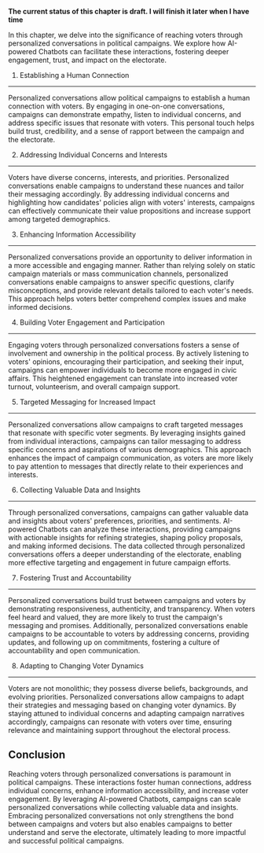 **The current status of this chapter is draft. I will finish it later when I have time**

In this chapter, we delve into the significance of reaching voters through personalized conversations in political campaigns. We explore how AI-powered Chatbots can facilitate these interactions, fostering deeper engagement, trust, and impact on the electorate.

1. Establishing a Human Connection
----------------------------------

Personalized conversations allow political campaigns to establish a human connection with voters. By engaging in one-on-one conversations, campaigns can demonstrate empathy, listen to individual concerns, and address specific issues that resonate with voters. This personal touch helps build trust, credibility, and a sense of rapport between the campaign and the electorate.

2. Addressing Individual Concerns and Interests
-----------------------------------------------

Voters have diverse concerns, interests, and priorities. Personalized conversations enable campaigns to understand these nuances and tailor their messaging accordingly. By addressing individual concerns and highlighting how candidates' policies align with voters' interests, campaigns can effectively communicate their value propositions and increase support among targeted demographics.

3. Enhancing Information Accessibility
--------------------------------------

Personalized conversations provide an opportunity to deliver information in a more accessible and engaging manner. Rather than relying solely on static campaign materials or mass communication channels, personalized conversations enable campaigns to answer specific questions, clarify misconceptions, and provide relevant details tailored to each voter's needs. This approach helps voters better comprehend complex issues and make informed decisions.

4. Building Voter Engagement and Participation
----------------------------------------------

Engaging voters through personalized conversations fosters a sense of involvement and ownership in the political process. By actively listening to voters' opinions, encouraging their participation, and seeking their input, campaigns can empower individuals to become more engaged in civic affairs. This heightened engagement can translate into increased voter turnout, volunteerism, and overall campaign support.

5. Targeted Messaging for Increased Impact
------------------------------------------

Personalized conversations allow campaigns to craft targeted messages that resonate with specific voter segments. By leveraging insights gained from individual interactions, campaigns can tailor messaging to address specific concerns and aspirations of various demographics. This approach enhances the impact of campaign communication, as voters are more likely to pay attention to messages that directly relate to their experiences and interests.

6. Collecting Valuable Data and Insights
----------------------------------------

Through personalized conversations, campaigns can gather valuable data and insights about voters' preferences, priorities, and sentiments. AI-powered Chatbots can analyze these interactions, providing campaigns with actionable insights for refining strategies, shaping policy proposals, and making informed decisions. The data collected through personalized conversations offers a deeper understanding of the electorate, enabling more effective targeting and engagement in future campaign efforts.

7. Fostering Trust and Accountability
-------------------------------------

Personalized conversations build trust between campaigns and voters by demonstrating responsiveness, authenticity, and transparency. When voters feel heard and valued, they are more likely to trust the campaign's messaging and promises. Additionally, personalized conversations enable campaigns to be accountable to voters by addressing concerns, providing updates, and following up on commitments, fostering a culture of accountability and open communication.

8. Adapting to Changing Voter Dynamics
--------------------------------------

Voters are not monolithic; they possess diverse beliefs, backgrounds, and evolving priorities. Personalized conversations allow campaigns to adapt their strategies and messaging based on changing voter dynamics. By staying attuned to individual concerns and adapting campaign narratives accordingly, campaigns can resonate with voters over time, ensuring relevance and maintaining support throughout the electoral process.

Conclusion
----------

Reaching voters through personalized conversations is paramount in political campaigns. These interactions foster human connections, address individual concerns, enhance information accessibility, and increase voter engagement. By leveraging AI-powered Chatbots, campaigns can scale personalized conversations while collecting valuable data and insights. Embracing personalized conversations not only strengthens the bond between campaigns and voters but also enables campaigns to better understand and serve the electorate, ultimately leading to more impactful and successful political campaigns.
